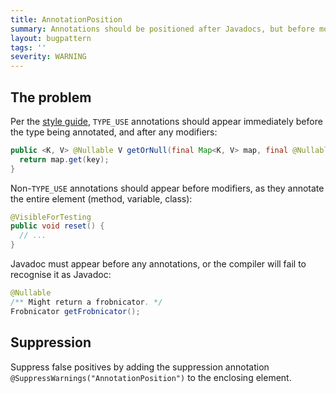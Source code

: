 ```yaml
---
title: AnnotationPosition
summary: Annotations should be positioned after Javadocs, but before modifiers.
layout: bugpattern
tags: ''
severity: WARNING
---
```


<!--
*** AUTO-GENERATED, DO NOT MODIFY ***
To make changes, edit the @BugPattern annotation or the explanation in docs/bugpattern.
-->


## The problem
Per the [style guide][style-guide], `TYPE_USE` annotations should appear
immediately before the type being annotated, and after any modifiers:

```java
public <K, V> @Nullable V getOrNull(final Map<K, V> map, final @Nullable K key) {
  return map.get(key);
}
```

Non-`TYPE_USE` annotations should appear before modifiers, as they annotate the
entire element (method, variable, class):

```java
@VisibleForTesting
public void reset() {
  // ...
}
```

Javadoc must appear before any annotations, or the compiler will fail to
recognise it as Javadoc:

```java
@Nullable
/** Might return a frobnicator. */
Frobnicator getFrobnicator();
```

[style-guide]: https://google.github.io/styleguide/javaguide.html#s4.8.5.1-type-use-annotation-style

## Suppression
Suppress false positives by adding the suppression annotation `@SuppressWarnings("AnnotationPosition")` to the enclosing element.

